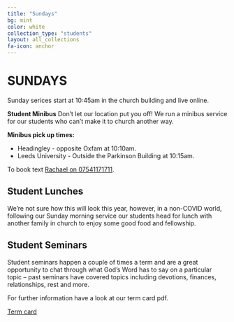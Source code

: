 ```yaml
---
title: "Sundays"
bg: mint
color: white
collection_type: "students"
layout: all_collections
fa-icon: anchor
---
```


# SUNDAYS

Sunday serices start at 10:45am in the church building and live online.

**Student Minibus**
Don’t let our location put you off! We run a minibus service for our students who can’t
make it to church another way. 

**Minibus pick up times:** 
* Headingley - opposite Oxfam at 10:10am.
* Leeds University - Outside the Parkinson Building at 10:15am.

To book text <a href="tel:07541171711">Rachael on 07541171711</a>.

## Student Lunches
We’re not sure how this will look this year, however, in a non-COVID world, following our
Sunday morning service our students head for lunch with another family in church to enjoy some good food
and fellowship.

## Student Seminars
Student seminars happen a couple of times a term and are a great opportunity to chat
through what God’s Word has to say on a particular topic – past seminars have covered topics including
devotions, finances, relationships, rest and more.

For further information have a look at our term card pdf.

<a class="waves-effect waves-light btn-large" href="{{ 'img/pdf/student_term_card_autumn_2020.pdf' | relative_url }}">Term card</a>
